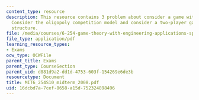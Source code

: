 ```yaml
---
content_type: resource
description: This resource contains 3 problem about consider a game with two players,
  Consider the oligopoly competition model and consider a two-player game with payoff
  structure.
file: /media/courses/6-254-game-theory-with-engineering-applications-spring-2010/16dcbd7a7cef8658a15d752324898496_MIT6_254S10_midterm_2008.pdf
file_type: application/pdf
learning_resource_types:
- Exams
ocw_type: OCWFile
parent_title: Exams
parent_type: CourseSection
parent_uid: d881d9a2-dd1d-4753-603f-154269e6de3b
resourcetype: Document
title: MIT6_254S10_midterm_2008.pdf
uid: 16dcbd7a-7cef-8658-a15d-752324898496
---
```

